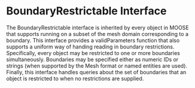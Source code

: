 # BoundaryRestrictable Interface

The BoundaryRestrictable interface is inherited by every object in MOOSE that supports running on a subset
of the mesh domain corresponding to a boundary. This interface provides a validParameters function that also
supports a uniform way of handing reading in boundary restrictions. Specifically, every object may be
restricted to one or more boundaries simultaneously. Boundaries may be specified either as numeric IDs
or strings (when supported by the Mesh format or named entities are used). Finally, this interface handles
queries about the set of boundaries that an object is restricted to when no restrictions are supplied.
